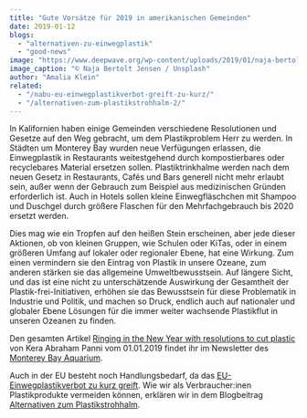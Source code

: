 ```yaml
---
title: "Gute Vorsätze für 2019 in amerikanischen Gemeinden"
date: 2019-01-12
blogs: 
  - "alternativen-zu-einwegplastik"
  - "good-news"
image: "https://www.deepwave.org/wp-content/uploads/2019/01/naja-bertolt-jensen-IUBc0cxN7Lc-unsplash-scaled.jpg"
image_caption: "© Naja Bertolt Jensen / Unsplash"
author: "Amalia Klein"
related: 
  - "/nabu-eu-einwegplastikverbot-greift-zu-kurz/"
  - "/alternativen-zum-plastikstrohhalm-2/"
---
```


In Kalifornien haben einige Gemeinden verschiedene Resolutionen und Gesetze auf den Weg gebracht, um dem Plastikproblem Herr zu werden. In Städten um Monterey Bay wurden neue Verfügungen erlassen, die Einwegplastik in Restaurants weitestgehend durch kompostierbares oder recyclebares Material ersetzen sollen. Plastiktrinkhalme werden nach dem neuen Gesetz in Restaurants, Cafés und Bars generell nicht mehr erlaubt sein, außer wenn der Gebrauch zum Beispiel aus medizinischen Gründen erforderlich ist. Auch in Hotels sollen kleine Einwegfläschchen mit Shampoo und Duschgel durch größere Flaschen für den Mehrfachgebrauch bis 2020 ersetzt werden.

Dies mag wie ein Tropfen auf den heißen Stein erscheinen, aber jede dieser Aktionen, ob von kleinen Gruppen, wie Schulen oder KiTas, oder in einem größeren Umfang auf lokaler oder regionaler Ebene, hat eine Wirkung. Zum einen vermindern sie den Eintrag von Plastik in unsere Ozeane, zum anderen stärken sie das allgemeine Umweltbewusstsein. Auf längere Sicht, und das ist eine nicht zu unterschätzende Auswirkung der Gesamtheit der Plastik-frei-Initiativen, erhöhen sie das Bewusstsein für diese Problematik in Industrie und Politik, und machen so Druck, endlich auch auf nationaler und globaler Ebene Lösungen für die immer weiter wachsende Plastikflut in unseren Ozeanen zu finden.

Den gesamten Artikel [Ringing in the New Year with resolutions to cut plastic](https://www.montereybayaquarium.org/stories/ringing-in-the-new-year-with-resolutions-to-cut-plastic) von Kera Abraham Panni vom 01.01.2019 findet ihr im Newsletter des [Monterey Bay Aquarium](https://www.montereybayaquarium.org/).

Auch in der EU besteht noch Handlungsbedarf, da das [EU-Einwegplastikverbot zu kurz greift](https://www.deepwave.org/nabu-eu-einwegplastikverbot-greift-zu-kurz/). Wie wir als Verbraucher:inen Plastikprodukte vermeiden können, erklären wir in dem Blogbeitrag [Alternativen zum Plastikstrohhalm](https://www.deepwave.org/alternativen-zum-plastikstrohhalm-2/).

